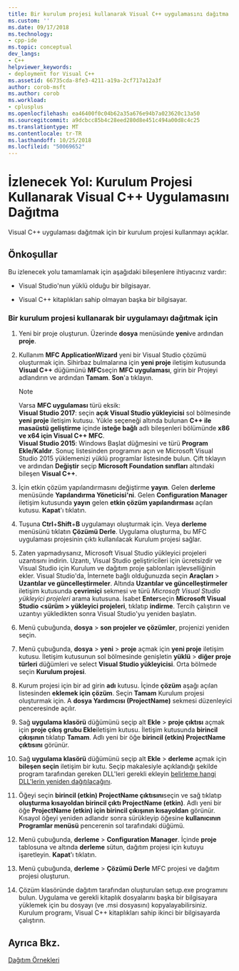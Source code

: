 ```yaml
---
title: Bir kurulum projesi kullanarak Visual C++ uygulamasını dağıtma | Microsoft Docs
ms.custom: ''
ms.date: 09/17/2018
ms.technology:
- cpp-ide
ms.topic: conceptual
dev_langs:
- C++
helpviewer_keywords:
- deployment for Visual C++
ms.assetid: 66735cda-8fe3-4211-a19a-2cf717a12a3f
author: corob-msft
ms.author: corob
ms.workload:
- cplusplus
ms.openlocfilehash: ea46400f0c04b62a35a676e94b7a023620c13a50
ms.sourcegitcommit: a9dcbcc85b4c28eed280d8e451c494a00d8c4c25
ms.translationtype: MT
ms.contentlocale: tr-TR
ms.lasthandoff: 10/25/2018
ms.locfileid: "50069652"
---
```

# <a name="walkthrough-deploying-a-visual-c-application-by-using-a-setup-project"></a>İzlenecek Yol: Kurulum Projesi Kullanarak Visual C++ Uygulamasını Dağıtma

Visual C++ uygulaması dağıtmak için bir kurulum projesi kullanmayı açıklar.

## <a name="prerequisites"></a>Önkoşullar

Bu izlenecek yolu tamamlamak için aşağıdaki bileşenlere ihtiyacınız vardır:

- Visual Studio'nun yüklü olduğu bir bilgisayar.

- Visual C++ kitaplıkları sahip olmayan başka bir bilgisayar.

### <a name="to-deploy-an-application-by-using-a-setup-project"></a>Bir kurulum projesi kullanarak bir uygulamayı dağıtmak için

1. Yeni bir proje oluşturun. Üzerinde **dosya** menüsünde **yeni**ve ardından **proje**.

1. Kullanım **MFC ApplicationWizard** yeni bir Visual Studio çözümü oluşturmak için. Sihirbaz bulmalarına için **yeni proje** iletişim kutusunda **Visual C++** düğümünü **MFC**seçin **MFC uygulaması**, girin bir Projeyi adlandırın ve ardından **Tamam**. **Son**'a tıklayın.

   > [!NOTE]
   > Varsa **MFC uygulaması** türü eksik:<br/>
   > **Visual Studio 2017**: seçin **açık Visual Studio yükleyicisi** sol bölmesinde **yeni proje** iletişim kutusu. Yükle seçeneği altında bulunan **C++ ile masaüstü geliştirme** içinde **isteğe bağlı** adlı bileşenleri bölümünde **x86 ve x64 için Visual C++ MFC**.<br/>
   > **Visual Studio 2015**: Windows Başlat düğmesini ve türü **Program Ekle/Kaldır**. Sonuç listesinden programını açın ve Microsoft Visual Studio 2015 yüklemenizi yüklü programlar listesinde bulun. Çift tıklayın ve ardından **Değiştir** seçip **Microsoft Foundation sınıfları** altındaki bileşen **Visual C++**.

1. İçin etkin çözüm yapılandırmasını değiştirme **yayın**. Gelen **derleme** menüsünde **Yapılandırma Yöneticisi'ni**. Gelen **Configuration Manager** iletişim kutusunda **yayın** gelen **etkin çözüm yapılandırması** açılan kutusu. **Kapat**'ı tıklatın.

1. Tuşuna **Ctrl**+**Shift**+**B** uygulamayı oluşturmak için. Veya **derleme** menüsünü tıklatın **Çözümü Derle**. Uygulama oluşturma, bu MFC uygulaması projesinin çıktı kullanılacak Kurulum projesi sağlar.

1. Zaten yapmadıysanız, Microsoft Visual Studio yükleyici projeleri uzantısını indirin. Uzantı, Visual Studio geliştiricileri için ücretsizdir ve Visual Studio için Kurulum ve dağıtım proje şablonları işlevselliğinin ekler. Visual Studio'da, İnternete bağlı olduğunuzda seçin **Araçları** > **Uzantılar ve güncelleştirmeler**. Altında **Uzantılar ve güncelleştirmeler** iletişim kutusunda **çevrimiçi** sekmesi ve türü *Microsoft Visual Studio yükleyici projeleri* arama kutusuna. İsabet **Enter**seçin **Microsoft Visual Studio \<sürüm > yükleyici projeleri**, tıklatıp **indirme**. Tercih çalıştırın ve uzantıyı yükledikten sonra Visual Studio'yu yeniden başlatın.

1. Menü çubuğunda, **dosya** > **son projeler ve çözümler**, projenizi yeniden seçin.

1. Menü çubuğunda, **dosya** > **yeni** > **proje** açmak için **yeni proje** iletişim kutusu. İletişim kutusunun sol bölmesinde genişletin **yüklü** > **diğer proje türleri** düğümleri ve select **Visual Studio yükleyicisi**. Orta bölmede seçin **Kurulum projesi**.

1. Kurum projesi için bir ad girin **adı** kutusu. İçinde **çözüm** aşağı açılan listesinden **eklemek için çözüm**. Seçin **Tamam** Kurulum projesi oluşturmak için. A **dosya Yardımcısı (ProjectName)** sekmesi düzenleyici penceresinde açılır.

1. Sağ **uygulama klasörü** düğümünü seçip alt **Ekle** > **proje çıktısı** açmak için **proje çıkış grubu Ekle**iletişim kutusu. İletişim kutusunda **birincil çıkışının** tıklatıp **Tamam**. Adlı yeni bir öğe **birincil (etkin) ProjectName çıktısını** görünür.

1. Sağ **uygulama klasörü** düğümünü seçip alt **Ekle** > **derleme** açmak için **bileşen seçin** iletişim bir kutu. Seçip makalesiyle açıklandığı şekilde program tarafından gereken DLL'leri gerekli ekleyin [belirleme hangi DLL'lerin yeniden dağıtılacağını](determining-which-dlls-to-redistribute.md).

1. Öğeyi seçin **birincil (etkin) ProjectName çıktısını**seçin ve sağ tıklatıp **oluşturma kısayoldan birincil çıktı ProjectName (etkin)**. Adlı yeni bir öğe **ProjectName (etkin) için birincil çıkışının kısayoldan** görünür. Kısayol öğeyi yeniden adlandır sonra sürükleyip öğesine **kullanıcının Programlar menüsü** pencerenin sol tarafındaki düğümü.

1. Menü çubuğunda, **derleme** > **Configuration Manager**. İçinde **proje** tablosuna ve altında **derleme** sütun, dağıtım projesi için kutuyu işaretleyin. **Kapat**'ı tıklatın.

1. Menü çubuğunda, **derleme** > **Çözümü Derle** MFC projesi ve dağıtım projesi oluşturun.

1. Çözüm klasöründe dağıtım tarafından oluşturulan setup.exe programını bulun. Uygulama ve gerekli kitaplık dosyalarını başka bir bilgisayara yüklemek için bu dosyayı (ve .msi dosyasını) kopyalayabilirsiniz. Kurulum programı, Visual C++ kitaplıkları sahip ikinci bir bilgisayarda çalıştırın.

## <a name="see-also"></a>Ayrıca Bkz.

[Dağıtım Örnekleri](deployment-examples.md)<br/>
